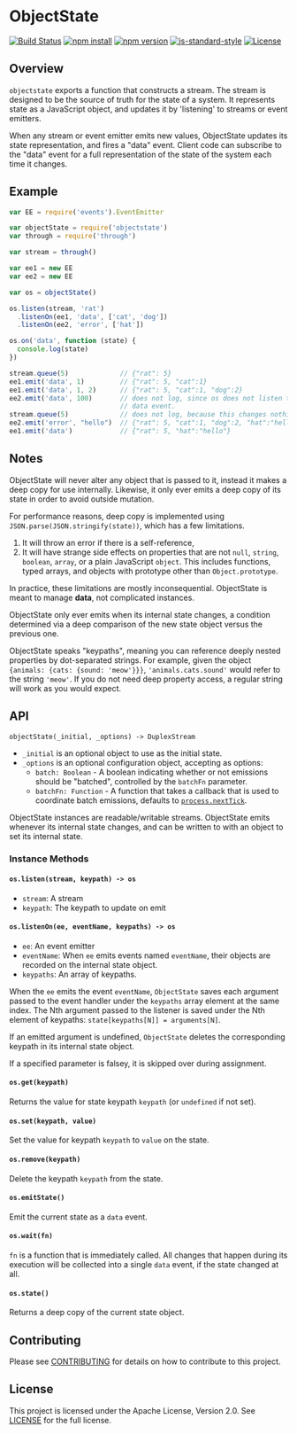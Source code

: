 # ObjectState

[![Build Status](http://img.shields.io/travis/urbanairship/objectstate/master.svg?style=flat-square)](https://travis-ci.org/urbanairship/objectstate)
[![npm install](http://img.shields.io/npm/dm/objectstate.svg?style=flat-square)](https://www.npmjs.org/package/objectstate)
[![npm version](https://img.shields.io/npm/v/objectstate.svg?style=flat-square)](https://www.npmjs.org/package/objectstate)
[![js-standard-style](https://img.shields.io/badge/code%20style-standard-brightgreen.svg?style=flat-square)](https://github.com/feross/standard)
[![License](https://img.shields.io/npm/l/objectstate.svg?style=flat-square)](https://github.com/urbanairship/objectstate/blob/master/LICENSE)

## Overview

`objectstate` exports a function that constructs a stream. The stream is
designed to be the source of truth for the state of a system. It represents
state as a JavaScript object, and updates it by 'listening' to streams or
event emitters.

When any stream or event emitter emits new values, ObjectState updates its state
representation, and fires a "data" event. Client code can subscribe to the
"data" event for a full representation of the state of the system each time
it changes.

## Example

```javascript
var EE = require('events').EventEmitter

var objectState = require('objectstate')
var through = require('through')

var stream = through()

var ee1 = new EE
var ee2 = new EE

var os = objectState()

os.listen(stream, 'rat')
  .listenOn(ee1, 'data', ['cat', 'dog'])
  .listenOn(ee2, 'error', ['hat'])

os.on('data', function (state) {
  console.log(state)
})

stream.queue(5)             // {"rat": 5}
ee1.emit('data', 1)         // {"rat": 5, "cat":1}
ee1.emit('data', 1, 2)      // {"rat": 5, "cat":1, "dog":2}
ee2.emit('data', 100)       // does not log, since os does not listen to ee2's
                            // data event.
stream.queue(5)             // does not log, because this changes nothing.
ee2.emit('error', "hello")  // {"rat": 5, "cat":1, "dog":2, "hat":"hello"}
ee1.emit('data')            // {"rat": 5, "hat":"hello"}
```

## Notes

ObjectState will never alter any object that is passed to it, instead it makes a
deep copy for use internally. Likewise, it only ever emits a deep copy of its
state in order to avoid outside mutation.

For performance reasons, deep copy is implemented using
`JSON.parse(JSON.stringify(state))`, which has a few limitations.

1. It will throw an error if there is a self-reference,
2. It will have strange side effects on properties that are not `null`,
   `string`, `boolean`, `array`, or a plain JavaScript `object`.
   This includes functions, typed arrays, and objects with prototype other than
   `Object.prototype`.

In practice, these limitations are mostly inconsequential. ObjectState is meant
to manage **data**, not complicated instances.

ObjectState only ever emits when its internal state changes, a condition
determined via a deep comparison of the new state object versus the previous
one.

ObjectState speaks "keypaths", meaning you can reference deeply nested
properties by dot-separated strings. For example, given the object
`{animals: {cats: {sound: 'meow'}}}`, `'animals.cats.sound'` would refer to the
string `'meow'`. If you do not need deep property access, a regular string will
work as you would expect.

## API

`objectState(_initial, _options) -> DuplexStream`

* `_initial` is an optional object to use as the initial state.
* `_options` is an optional configuration object, accepting as options:
  - `batch: Boolean` - A boolean indicating whether or not emissions should be
    "batched", controlled by the `batchFn` parameter.
  - `batchFn: Function` - A function that takes a callback that is used to
    coordinate batch emissions, defaults to [`process.nextTick`](https://nodejs.org/api/process.html#process_process_nexttick_callback_arg).

ObjectState instances are readable/writable streams. ObjectState emits whenever
its internal state changes, and can be written to with an object to set its
internal state.

### Instance Methods

#### `os.listen(stream, keypath) -> os`
- `stream`: A stream
- `keypath`: The keypath to update on emit

#### `os.listenOn(ee, eventName, keypaths) -> os`
- `ee`: An event emitter
- `eventName`: When `ee` emits events named `eventName`, their objects are
  recorded on the internal state object.
- `keypaths`: An array of keypaths.

When the `ee` emits the event `eventName`, `ObjectState` saves each argument
passed to the event handler under the `keypaths` array element at the same
index. The Nth argument passed to the listener is saved under the Nth element of
keypaths: `state[keypaths[N]] = arguments[N]`.

If an emitted argument is undefined, `ObjectState` deletes the corresponding
keypath in its internal state object.

If a specified parameter is falsey, it is skipped over during assignment.

#### `os.get(keypath)`

Returns the value for state keypath `keypath` (or `undefined` if not set).

#### `os.set(keypath, value)`

Set the value for keypath `keypath` to `value` on the state.

#### `os.remove(keypath)`

Delete the keypath `keypath` from the state.

#### `os.emitState()`

Emit the current state as a `data` event.

#### `os.wait(fn)`

`fn` is a function that is immediately called. All changes that happen during
its execution will be collected into a single `data` event, if the state changed
at all.

#### `os.state()`

Returns a deep copy of the current state object.

## Contributing

Please see [CONTRIBUTING](./CONTRIBUTING.md) for details on how to contribute
to this project.

## License 

This project is licensed under the Apache License, Version 2.0. See
[LICENSE](./LICENSE) for the full license.
